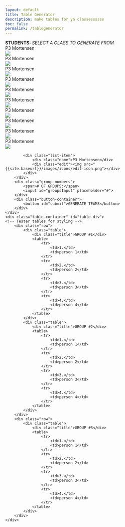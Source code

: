 ```yaml
---
layout: default
title: Table Generator
description: make tables for ya classessssss
toc: false
permalink: /tablegenerator
---
```

<head>
    <script href="{{site.baseurl}}/assets/js/tablegenerator.js"></script>
</head>
<div class="table-generator">
    <div class="text-container">
        <div class="text">
            <b>STUDENTS:</b>
            <i>SELECT A CLASS TO GENERATE FROM</i>
        </div>
        <div class="list">
            <div class="list-item">
                <div class="name">P3 Mortensen</div>
                <div class="edit"><img src="{{site.baseurl}}/images/icons/edit-icon.png"></div>
            </div>
            <div class="list-item">
                <div class="name">P3 Mortensen</div>
                <div class="edit"><img src="{{site.baseurl}}/images/icons/edit-icon.png"></div>
            </div>
            <div class="list-item">
                <div class="name">P3 Mortensen</div>
                <div class="edit"><img src="{{site.baseurl}}/images/icons/edit-icon.png"></div>
            </div>
            <div class="list-item">
                <div class="name">P3 Mortensen</div>
                <div class="edit"><img src="{{site.baseurl}}/images/icons/edit-icon.png"></div>
            </div>
            <div class="list-item">
                <div class="name">P3 Mortensen</div>
                <div class="edit"><img src="{{site.baseurl}}/images/icons/edit-icon.png"></div>
            </div>
            <div class="list-item">
                <div class="name">P3 Mortensen</div>
                <div class="edit"><img src="{{site.baseurl}}/images/icons/edit-icon.png"></div>
            </div>
            <div class="list-item">
                <div class="name">P3 Mortensen</div>
                <div class="edit"><img src="{{site.baseurl}}/images/icons/edit-icon.png"></div>
            </div>
            <div class="list-item">
                <div class="name">P3 Mortensen</div>
                <div class="edit"><img src="{{site.baseurl}}/images/icons/edit-icon.png"></div>
            </div>
            <div class="list-item">
                <div class="name">P3 Mortensen</div>
                <div class="edit"><img src="{{site.baseurl}}/images/icons/edit-icon.png"></div>
            </div>
            <div class="list-item">
                <div class="name">P3 Mortensen</div>
                <div class="edit"><img src="{{site.baseurl}}/images/icons/edit-icon.png"></div>
            </div>

            <div class="list-item">
                <div class="name">P3 Mortensen</div>
                <div class="edit"><img src="{{site.baseurl}}/images/icons/edit-icon.png"></div>
            </div>
        </div>
        <div class="group-numbers">
            <span># OF GROUPS:</span>
            <input id="groupsInput" placeholder="#">
        </div>
        <div class="button-container">
            <button id="submit">GENERATE TEAMS</button>
        </div>
    </div>
    <div class="table-container" id="table-div">
    <!-- Tester tables for styling -->
        <div class="row">
            <div class="table">
                <div class="title">GROUP #1</div>
                <table>
                    <tr>
                        <td>1.</td>
                        <td>person 1</td>
                    </tr>
                    <tr>
                        <td>2.</td>
                        <td>person 2</td>
                    </tr>
                    <tr>
                        <td>3.</td>
                        <td>person 3</td>
                    </tr>
                    <tr>
                        <td>4.</td>
                        <td>person 4</td>
                    </tr>
                </table>
            </div>
            <div class="table">
                <div class="title">GROUP #2</div>
                <table>
                    <tr>
                        <td>1.</td>
                        <td>person 1</td>
                    </tr>
                    <tr>
                        <td>2.</td>
                        <td>person 2</td>
                    </tr>
                    <tr>
                        <td>3.</td>
                        <td>person 3</td>
                    </tr>
                    <tr>
                        <td>4.</td>
                        <td>person 4</td>
                    </tr>
                </table>
            </div>
        </div>
        <div class="row">
            <div class="table">
                <div class="title">GROUP #3</div>
                <table>
                    <tr>
                        <td>1.</td>
                        <td>person 1</td>
                    </tr>
                    <tr>
                        <td>2.</td>
                        <td>person 2</td>
                    </tr>
                    <tr>
                        <td>3.</td>
                        <td>person 3</td>
                    </tr>
                    <tr>
                        <td>4.</td>
                        <td>person 4</td>
                    </tr>
                </table>
            </div>
        </div>
    </div>
</div>